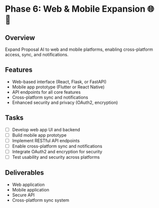 # Phase 6: Web & Mobile Expansion 🌐📱

## Overview
Expand Proposal AI to web and mobile platforms, enabling cross-platform access, sync, and notifications.

## Features
- Web-based interface (React, Flask, or FastAPI)
- Mobile app prototype (Flutter or React Native)
- API endpoints for all core features
- Cross-platform sync and notifications
- Enhanced security and privacy (OAuth2, encryption)

## Tasks
- [ ] Develop web app UI and backend
- [ ] Build mobile app prototype
- [ ] Implement RESTful API endpoints
- [ ] Enable cross-platform sync and notifications
- [ ] Integrate OAuth2 and encryption for security
- [ ] Test usability and security across platforms

## Deliverables
- Web application
- Mobile application
- Secure API
- Cross-platform sync system
